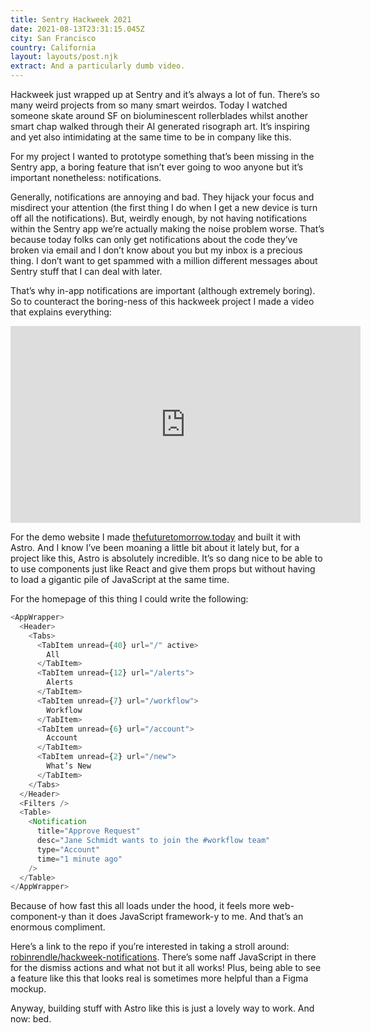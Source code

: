 ```yaml
---
title: Sentry Hackweek 2021
date: 2021-08-13T23:31:15.045Z
city: San Francisco
country: California
layout: layouts/post.njk
extract: And a particularly dumb video.
---
```


Hackweek just wrapped up at Sentry and it’s always a lot of fun. There’s so many weird projects from so many smart weirdos. Today I watched someone skate around SF on bioluminescent rollerblades whilst another smart chap walked through their AI generated risograph art. It’s inspiring and yet also intimidating at the same time to be in company like this.

For my project I wanted to prototype something that’s been missing in the Sentry app, a boring feature that isn’t ever going to woo anyone but it’s important nonetheless: notifications.

Generally, notifications are annoying and bad. They hijack your focus and misdirect your attention (the first thing I do when I get a new device is turn off all the notifications). But, weirdly enough, by not having notifications within the Sentry app we’re actually making the noise problem worse. That’s because today folks can only get notifications about the code they’ve broken via email and I don’t know about you but my inbox is a precious thing. I don’t want to get spammed with a million different messages about Sentry stuff that I can deal with later.

That’s why in-app notifications are important (although extremely boring). So to counteract the boring-ness of this hackweek project I made a video that explains everything:

<iframe width="560" height="315" src="https://www.youtube.com/embed/Ws7l0B9yp8k" title="YouTube video player" frameborder="0" allow="accelerometer; autoplay; clipboard-write; encrypted-media; gyroscope; picture-in-picture" allowfullscreen></iframe>

For the demo website I made [thefuturetomorrow.today](http://thefuturetomorrow.today) and built it with Astro. And I know I’ve been moaning a little bit about it lately but, for a project like this, Astro is absolutely incredible. It’s so dang nice to be able to to use components just like React and give them props but without having to load a gigantic pile of JavaScript at the same time.

For the homepage of this thing I could write the following:

```javascript
<AppWrapper>
  <Header>
    <Tabs>
      <TabItem unread={40} url="/" active>
        All
      </TabItem>
      <TabItem unread={12} url="/alerts">
        Alerts
      </TabItem>
      <TabItem unread={7} url="/workflow">
        Workflow
      </TabItem>
      <TabItem unread={6} url="/account">
        Account
      </TabItem>
      <TabItem unread={2} url="/new">
        What’s New
      </TabItem>
    </Tabs>
  </Header>
  <Filters />
  <Table>
    <Notification
      title="Approve Request"
      desc="Jane Schmidt wants to join the #workflow team"
      type="Account"
      time="1 minute ago"
    />
  </Table>
</AppWrapper>
```

Because of how fast this all loads under the hood, it feels more web-component-y than it does JavaScript framework-y to me. And that’s an enormous compliment.

Here’s a link to the repo if you’re interested in taking a stroll around: [robinrendle/hackweek-notifications](https://github.com/robinrendle/hackweek-notifications). There’s some naff JavaScript in there for the dismiss actions and what not but it all works! Plus, being able to see a feature like this that looks real is sometimes more helpful than a Figma mockup.

Anyway, building stuff with Astro like this is just a lovely way to work. And now: bed.

